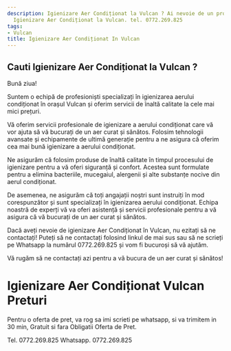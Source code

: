 ```yaml
---
description: Igienizare Aer Condiționat la Vulcan ? Ai nevoie de un profesionist in
  Igienizare Aer Condiționat la Vulcan. tel. 0772.269.825
tags:
- Vulcan
title: Igienizare Aer Condiționat In Vulcan
---
```



## Cauti Igienizare Aer Condiționat la Vulcan ?

Bună ziua! 

Suntem o echipă de profesioniști specializați în igienizarea aerului condiționat în orașul Vulcan și oferim servicii de înaltă calitate la cele mai mici prețuri. 

Vă oferim servicii profesionale de igienizare a aerului condiționat care vă vor ajuta să vă bucurați de un aer curat și sănătos. Folosim tehnologii avansate și echipamente de ultimă generație pentru a ne asigura că oferim cea mai bună igienizare a aerului condiționat. 

Ne asigurăm că folosim produse de înaltă calitate în timpul procesului de igienizare pentru a vă oferi siguranță și confort. Acestea sunt formulate pentru a elimina bacteriile, mucegaiul, alergenii și alte substanțe nocive din aerul condiționat.

De asemenea, ne asigurăm că toți angajații noștri sunt instruiți în mod corespunzător și sunt specializați în igienizarea aerului condiționat. Echipa noastră de experți vă va oferi asistență și servicii profesionale pentru a vă asigura că vă bucurați de un aer curat și sănătos.

Dacă aveți nevoie de igienizare Aer Condiționat în Vulcan, nu ezitați să ne contactați! Puteți să ne contactați folosind linkul de mai sus sau să ne scrieți pe Whatsapp la numărul 0772.269.825 și vom fi bucuroși să vă ajutăm.

Vă rugăm să ne contactați azi pentru a vă bucura de un aer curat și sănătos!

# Igienizare Aer Condiționat Vulcan Preturi
Pentru o oferta de pret, va rog sa imi scrieti pe whatsapp, si va trimitem in 30 min, Gratuit si fara Obligatii Oferta de Pret.

Tel. 0772.269.825
Whatsapp. 0772.269.825